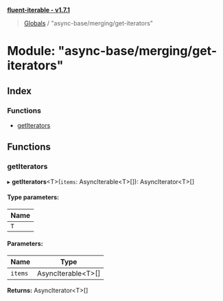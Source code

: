 **[fluent-iterable - v1.7.1](../README.md)**

> [Globals](../README.md) / "async-base/merging/get-iterators"

# Module: "async-base/merging/get-iterators"

## Index

### Functions

* [getIterators](_async_base_merging_get_iterators_.md#getiterators)

## Functions

### getIterators

▸ **getIterators**\<T>(`items`: AsyncIterable\<T>[]): AsyncIterator\<T>[]

#### Type parameters:

Name |
------ |
`T` |

#### Parameters:

Name | Type |
------ | ------ |
`items` | AsyncIterable\<T>[] |

**Returns:** AsyncIterator\<T>[]
